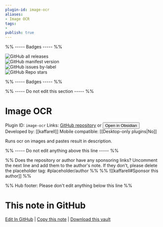 ```yaml
---
plugin-id: image-ocr
aliases:
- Image OCR
tags: 
- 
publish: true
---
```


%% ----- Badges ----- %%

![GitHub all releases](https://img.shields.io/github/downloads/kaffarell/obsidian-tesseract-ocr/total?color=573E7A&logo=github&style=for-the-badge)   
![GitHub manifest version](https://img.shields.io/github/manifest-json/v/kaffarell/obsidian-tesseract-ocr?color=573E7A&logo=github&style=for-the-badge)   
![GitHub issues by-label](https://img.shields.io/github/issues/kaffarell/obsidian-tesseract-ocr/help%20wanted?color=573E7A&logo=github&style=for-the-badge)   
![GitHub Repo stars](https://img.shields.io/github/stars/kaffarell/obsidian-tesseract-ocr?color=573E7A&logo=github&style=for-the-badge)

%% ----- Badges ----- %%

%% ----- Do not edit this section ----- %%

# Image OCR

Plugin ID: `image-ocr`
Links: [GitHub repository](https://github.com/kaffarell/obsidian-tesseract-ocr) or [<button id=HH>Open in Obsidian</button>](obsidian://show-plugin?id=image-ocr)
Developed by: [[kaffarell]]
Mobile compatible: [[Desktop-only plugins|No]]

Runs ocr on images and pastes result in description.

%% ----- Do not edit anything above this line ----- %% 

%% Does the repository or author have any sponsoring links? Uncomment the next line and add them to the author's note. If they don't, please delete the placeholder tag: #placeholder/author %%
%% ![[kaffarell#Sponsor this author]] %%

%% Hub footer: Please don't edit anything below this line %%

# This note in GitHub

<span class="git-footer">[Edit In GitHub](https://github.dev/obsidian-community/obsidian-hub/blob/main/02%20-%20Community%20Expansions/02.05%20All%20Community%20Expansions/Plugins/image-ocr.md "git-hub-edit-note") | [Copy this note](https://raw.githubusercontent.com/obsidian-community/obsidian-hub/main/02%20-%20Community%20Expansions/02.05%20All%20Community%20Expansions/Plugins/image-ocr.md "git-hub-copy-note") | [Download this vault](https://github.com/obsidian-community/obsidian-hub/archive/refs/heads/main.zip "git-hub-download-vault") </span>
